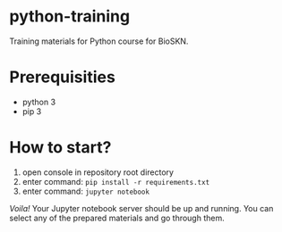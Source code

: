 # python-training
Training materials for Python course for BioSKN.

# Prerequisities

* python 3
* pip 3

# How to start?

1. open console in repository root directory
2. enter command: `pip install -r requirements.txt`
3. enter command: `jupyter notebook`

*Voila!* Your Jupyter notebook server should be up and running. You can select
any of the prepared materials and go through them.
